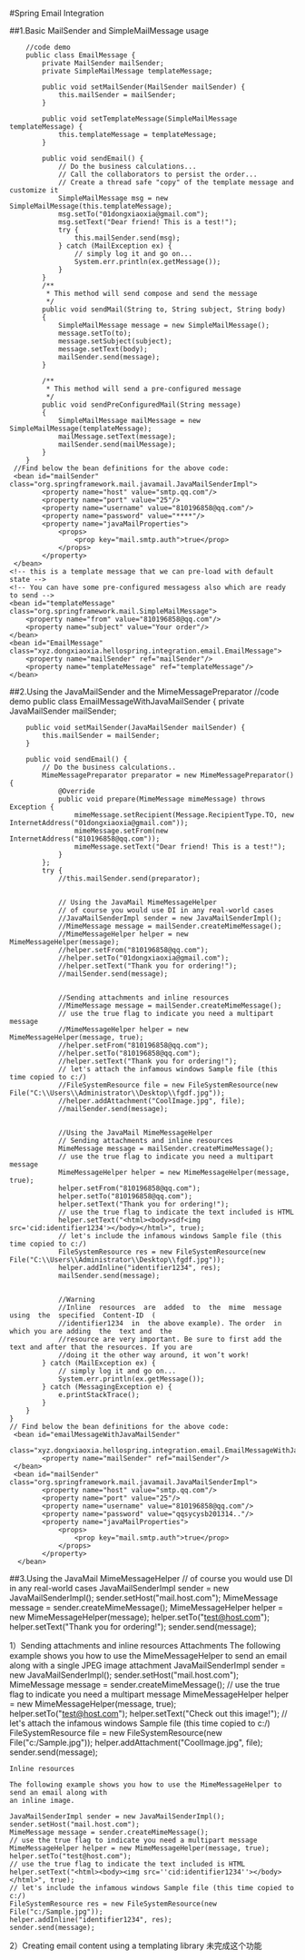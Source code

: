 #Spring Email Integration

##1.Basic MailSender and SimpleMailMessage usage

        //code demo
        public class EmailMessage {
            private MailSender mailSender;
            private SimpleMailMessage templateMessage;

            public void setMailSender(MailSender mailSender) {
                this.mailSender = mailSender;
            }

            public void setTemplateMessage(SimpleMailMessage templateMessage) {
                this.templateMessage = templateMessage;
            }

            public void sendEmail() {
                // Do the business calculations...
                // Call the collaborators to persist the order...
                // Create a thread safe "copy" of the template message and customize it
                SimpleMailMessage msg = new SimpleMailMessage(this.templateMessage);
                msg.setTo("01dongxiaoxia@gmail.com");
                msg.setText("Dear friend! This is a test!");
                try {
                    this.mailSender.send(msg);
                } catch (MailException ex) {
                    // simply log it and go on...
                    System.err.println(ex.getMessage());
                }
            }
            /**
             * This method will send compose and send the message
             */
            public void sendMail(String to, String subject, String body)
            {
                SimpleMailMessage message = new SimpleMailMessage();
                message.setTo(to);
                message.setSubject(subject);
                message.setText(body);
                mailSender.send(message);
            }

            /**
             * This method will send a pre-configured message
             */
            public void sendPreConfiguredMail(String message)
            {
                SimpleMailMessage mailMessage = new SimpleMailMessage(templateMessage);
                mailMessage.setText(message);
                mailSender.send(mailMessage);
            }
        }
     //Find below the bean definitions for the above code:
     <bean id="mailSender" class="org.springframework.mail.javamail.JavaMailSenderImpl">
            <property name="host" value="smtp.qq.com"/>
            <property name="port" value="25"/>
            <property name="username" value="810196858@qq.com"/>
            <property name="password" value="****"/>
            <property name="javaMailProperties">
                <props>
                    <prop key="mail.smtp.auth">true</prop>
                </props>
            </property>
     </bean>
    <!-- this is a template message that we can pre-load with default state -->
    <!-- You can have some pre-configured messagess also which are ready to send -->
    <bean id="templateMessage" class="org.springframework.mail.SimpleMailMessage">
        <property name="from" value="810196858@qq.com"/>
        <property name="subject" value="Your order"/>
    </bean>
    <bean id="EmailMessage" class="xyz.dongxiaoxia.hellospring.integration.email.EmailMessage">
        <property name="mailSender" ref="mailSender"/>
        <property name="templateMessage" ref="templateMessage"/>
    </bean>

##2.Using the JavaMailSender and the MimeMessagePreparator
    //code demo
    public class EmailMessageWithJavaMailSender {
        private JavaMailSender mailSender;

        public void setMailSender(JavaMailSender mailSender) {
            this.mailSender = mailSender;
        }

        public void sendEmail() {
            // Do the business calculations..
            MimeMessagePreparator preparator = new MimeMessagePreparator() {
                @Override
                public void prepare(MimeMessage mimeMessage) throws Exception {
                    mimeMessage.setRecipient(Message.RecipientType.TO, new InternetAddress("01dongxiaoxia@gmail.com"));
                    mimeMessage.setFrom(new InternetAddress("810196858@qq.com"));
                    mimeMessage.setText("Dear friend! This is a test!");
                }
            };
            try {
                //this.mailSender.send(preparator);


                // Using the JavaMail MimeMessageHelper
                // of course you would use DI in any real-world cases
                //JavaMailSenderImpl sender = new JavaMailSenderImpl();
                //MimeMessage message = mailSender.createMimeMessage();
                //MimeMessageHelper helper = new MimeMessageHelper(message);
                //helper.setFrom("810196858@qq.com");
                //helper.setTo("01dongxiaoxia@gmail.com");
                //helper.setText("Thank you for ordering!");
                //mailSender.send(message);


                //Sending attachments and inline resources
                //MimeMessage message = mailSender.createMimeMessage();
                // use the true flag to indicate you need a multipart message
                //MimeMessageHelper helper = new MimeMessageHelper(message, true);
                //helper.setFrom("810196858@qq.com");
                //helper.setTo("810196858@qq.com");
                //helper.setText("Thank you for ordering!");
                // let's attach the infamous windows Sample file (this time copied to c:/)
                //FileSystemResource file = new FileSystemResource(new File("C:\\Users\\Administrator\\Desktop\\fgdf.jpg"));
                //helper.addAttachment("CoolImage.jpg", file);
                //mailSender.send(message);


                //Using the JavaMail MimeMessageHelper
                // Sending attachments and inline resources
                MimeMessage message = mailSender.createMimeMessage();
                // use the true flag to indicate you need a multipart message
                MimeMessageHelper helper = new MimeMessageHelper(message, true);
                helper.setFrom("810196858@qq.com");
                helper.setTo("810196858@qq.com");
                helper.setText("Thank you for ordering!");
                // use the true flag to indicate the text included is HTML
                helper.setText("<html><body>sdf<img src='cid:identifier1234'></body></html>", true);
                // let's include the infamous windows Sample file (this time copied to c:/)
                FileSystemResource res = new FileSystemResource(new File("C:\\Users\\Administrator\\Desktop\\fgdf.jpg"));
                helper.addInline("identifier1234", res);
                mailSender.send(message);


                //Warning
                //Inline  resources  are  added  to  the  mime  message  using  the  specified  Content-ID  (
                //identifier1234  in  the above example). The order  in which you are adding  the  text and  the
                //resource are very important. Be sure to first add the text and after that the resources. If you are
                //doing it the other way around, it won’t work!
            } catch (MailException ex) {
                // simply log it and go on...
                System.err.println(ex.getMessage());
            } catch (MessagingException e) {
                e.printStackTrace();
            }
        }
    }
    // Find below the bean definitions for the above code:
     <bean id="emailMessageWithJavaMailSender"
              class="xyz.dongxiaoxia.hellospring.integration.email.EmailMessageWithJavaMailSender">
            <property name="mailSender" ref="mailSender"/>
     </bean>
     <bean id="mailSender" class="org.springframework.mail.javamail.JavaMailSenderImpl">
            <property name="host" value="smtp.qq.com"/>
            <property name="port" value="25"/>
            <property name="username" value="810196858@qq.com"/>
            <property name="password" value="qqsycysb201314.."/>
            <property name="javaMailProperties">
                <props>
                    <prop key="mail.smtp.auth">true</prop>
                </props>
            </property>
      </bean>

##3.Using the JavaMail MimeMessageHelper
    // of course you would use DI in any real-world cases
    JavaMailSenderImpl sender = new JavaMailSenderImpl();
    sender.setHost("mail.host.com");
    MimeMessage message = sender.createMimeMessage();
    MimeMessageHelper helper = new MimeMessageHelper(message);
    helper.setTo("test@host.com");
    helper.setText("Thank you for ordering!");
    sender.send(message);

1）Sending attachments and inline resources
    Attachments
The following example shows you how to use the MimeMessageHelper to send an email along with
a single JPEG image attachment
        JavaMailSenderImpl sender = new JavaMailSenderImpl();
        sender.setHost("mail.host.com");
        MimeMessage message = sender.createMimeMessage();
        // use the true flag to indicate you need a multipart message
        MimeMessageHelper helper = new MimeMessageHelper(message, true);
        helper.setTo("test@host.com");
        helper.setText("Check out this image!");
        // let's attach the infamous windows Sample file (this time copied to c:/)
        FileSystemResource file = new FileSystemResource(new File("c:/Sample.jpg"));
        helper.addAttachment("CoolImage.jpg", file);
        sender.send(message);

    Inline resources

    The following example shows you how to use the MimeMessageHelper to send an email along with
    an inline image.

    JavaMailSenderImpl sender = new JavaMailSenderImpl();
    sender.setHost("mail.host.com");
    MimeMessage message = sender.createMimeMessage();
    // use the true flag to indicate you need a multipart message
    MimeMessageHelper helper = new MimeMessageHelper(message, true);
    helper.setTo("test@host.com");
    // use the true flag to indicate the text included is HTML
    helper.setText("<html><body><img src=''cid:identifier1234''></body></html>", true);
    // let's include the infamous windows Sample file (this time copied to c:/)
    FileSystemResource res = new FileSystemResource(new File("c:/Sample.jpg"));
    helper.addInline("identifier1234", res);
    sender.send(message);
2）Creating email content using a templating library
未完成这个功能

